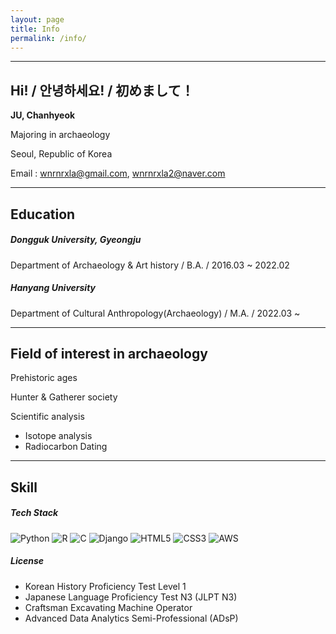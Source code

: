 ```yaml
---
layout: page
title: Info
permalink: /info/
---
```


------

## Hi! / 안녕하세요! / 初めまして！

**JU, Chanhyeok**<br>

Majoring in archaeology<br>

Seoul, Republic of Korea<br>

Email : <wnrnrxla@gmail.com>, <wnrnrxla2@naver.com>

------

## Education

##### Dongguk University, Gyeongju<br>

Department of Archaeology & Art history / B.A. / 2016.03 ~ 2022.02<br>

##### Hanyang University<br>

Department of Cultural Anthropology(Archaeology) / M.A. / 2022.03 ~

------

## Field of interest in archaeology

Prehistoric ages<br>

Hunter & Gatherer society<br>

Scientific analysis
- Isotope analysis
- Radiocarbon Dating<br>
------

## Skill

##### Tech Stack

![Python](https://img.shields.io/badge/Python-3776AB?style=for-the-badge&logo=python&logoColor=white) ![R](https://img.shields.io/badge/R-276DC3?style=for-the-badge&logo=r&logoColor=white) ![C](https://img.shields.io/badge/C-00599C?style=for-the-badge&logo=c&logoColor=white) ![Django](https://img.shields.io/badge/Django-092E20?style=for-the-badge&logo=django&logoColor=white) ![HTML5](https://img.shields.io/badge/HTML5-E34F26?style=for-the-badge&logo=html5&logoColor=white) ![CSS3](https://img.shields.io/badge/CSS3-1572B6?style=for-the-badge&logo=css3&logoColor=white) ![AWS](https://img.shields.io/badge/AWS-232F3E?style=for-the-badge&logo=amazon-aws&logoColor=white)



##### License

- Korean History Proficiency Test Level 1 
- Japanese Language Proficiency Test N3 (JLPT N3)
- Craftsman Excavating Machine Operator
- Advanced Data Analytics Semi-Professional (ADsP)